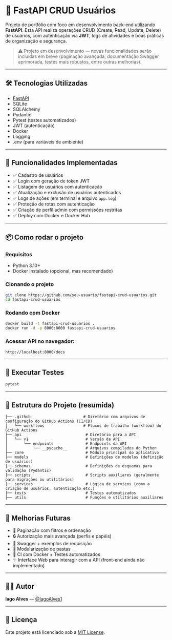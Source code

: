 # 🚀 FastAPI CRUD Usuários

Projeto de portfólio com foco em desenvolvimento back-end utilizando **FastAPI**. Esta API realiza operações CRUD (Create, Read, Update, Delete) de usuários, com autenticação via **JWT**, logs de atividades e boas práticas de organização e segurança.

> ⚠️ Projeto em desenvolvimento — novas funcionalidades serão incluídas em breve (paginação avançada, documentação Swagger aprimorada, testes mais robustos, entre outras melhorias).

---

## 🛠 Tecnologias Utilizadas

- [FastAPI](https://fastapi.tiangolo.com/)
- SQLite
- SQLAlchemy
- Pydantic
- Pytest (testes automatizados)
- JWT (autenticação)
- Docker
- Logging
- .env (para variáveis de ambiente)

---

## 📌 Funcionalidades Implementadas

- ✅ Cadastro de usuários
- ✅ Login com geração de token JWT
- ✅ Listagem de usuários com autenticação
- ✅ Atualização e exclusão de usuários autenticados
- ✅ Logs de ações (em terminal e arquivo `app.log`)
- ✅ Proteção de rotas com autenticação
- ✅ Criação de perfil admin com permissões restritas
- ✅ Deploy com Docker e Docker Hub

---

## 📦 Como rodar o projeto

### Requisitos

- Python 3.10+
- Docker instalado (opcional, mas recomendado)

### Clonando o projeto

```bash
git clone https://github.com/seu-usuario/fastapi-crud-usuarios.git
cd fastapi-crud-usuarios
```

### Rodando com Docker

```bash
docker build -t fastapi-crud-usuarios .
docker run -d -p 8000:8000 fastapi-crud-usuarios
```

### Acessar API no navegador:

```
http://localhost:8000/docs
```

---

## 🧪 Executar Testes

```bash
pytest
```

---

## 📁 Estrutura do Projeto (resumida)

```
├── .github                       # Diretório com arquivos de configuração do GitHub Actions (CI/CD)
│   └── workflows                 # Fluxos de trabalho (workflow) do GitHub Actions
├── api                            # Diretório para a API
│   └── v1                         # Versão da API
│       └── endpoints              # Endpoints da API
│           └── __pycache__        # Arquivos compilados do Python
├── core                           # Módulo principal do aplicativo
├── models                         # Definições de modelos (definição de usuários)
├── schemas                        # Definições de esquemas para validação (Pydantic)
├── scripts                        # Scripts auxiliares (geralmente para migrações ou utilitários)
├── services                       # Lógica de serviços (como a criação de usuários, autenticação etc.)
├── tests                          # Testes automatizados
├── utils                          # Funções e utilitários auxiliares
```

---

## 📌 Melhorias Futuras

- 🔧 Paginação com filtros e ordenação
- 🔒 Autorização mais avançada (perfis e papéis)
- 📄 Swagger + exemplos de requisição
- 📂 Modularização de pastas
- 🐳 CI com Docker + Testes automatizados
- ✨ Interface Web para interagir com a API (front-end ainda não implementado)

---

## 👨‍💻 Autor

**Iago Alves** — [@IagoAlves1](https://github.com/IagoAlves1)

---

## 📄 Licença

Este projeto está licenciado sob a [MIT License](LICENSE).
